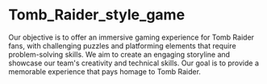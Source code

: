 # Tomb_Raider_style_game
Our objective is to offer an immersive gaming experience for Tomb Raider fans, with challenging puzzles and platforming elements that require problem-solving skills. We aim to create an engaging storyline and showcase our team's creativity and technical skills. Our goal is to provide a memorable experience that pays homage to Tomb Raider.
